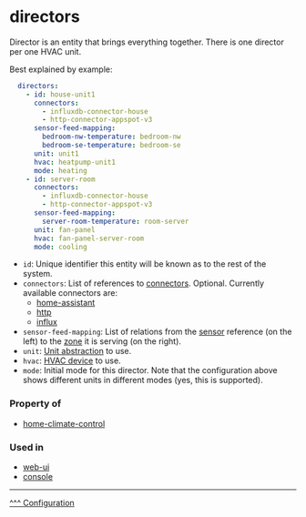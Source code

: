 directors
==

Director is an entity that brings everything together. There is one director per one HVAC unit.

Best explained by example:

```yaml
  directors:
    - id: house-unit1
      connectors:
        - influxdb-connector-house
        - http-connector-appspot-v3
      sensor-feed-mapping:
        bedroom-nw-temperature: bedroom-nw
        bedroom-se-temperature: bedroom-se
      unit: unit1
      hvac: heatpump-unit1
      mode: heating
    - id: server-room
      connectors:
        - influxdb-connector-house
        - http-connector-appspot-v3
      sensor-feed-mapping:
        server-room-temperature: room-server
      unit: fan-panel
      hvac: fan-panel-server-room
      mode: cooling
```

* `id`: Unique identifier this entity will be known as to the rest of the system.
* `connectors`: List of references to [connectors](./connectors.md). Optional. Currently available connectors are:
  * [home-assistant](./home-assistant.md)
  * [http](./http.md)
  * [influx](./influx.md)
* `sensor-feed-mapping`: List of relations from the [sensor](./sensors-switches-fans.md) reference (on the left) to the [zone](./zones.md) it is serving (on the right).
* `unit`: [Unit abstraction](./units.md) to use.
* `hvac`: [HVAC device](./hvac.md) to use.
* `mode`: Initial mode for this director. Note that the configuration above shows different units in different modes (yes, this is supported).

### Property of
* [home-climate-control](./home-climate-control.md)

### Used in
* [web-ui](./web-ui.md)
* [console](./console.md)

---
[^^^ Configuration](./index.md)
